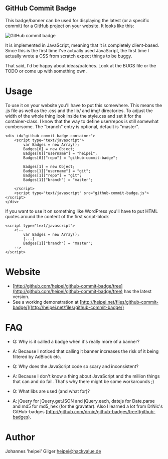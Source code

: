 GitHub Commit Badge
-------------------

This badge/banner can be used for displaying the latest (or a specific 
commit) for a GitHub project on your website. It looks like this:

<div><img src="http://heipei.github.com/github-commit-badge/github-commit-badge.png" alt="GitHub commit badge"></div>

It is implemented in JavaScript, meaning that it is completely client-based.
Since this is the first time I've actually used JavaScript, the first time I
actually wrote a CSS from scratch expect things to be buggy.

That said, I'd be happy about ideas/patches. Look at the BUGS file or the 
TODO or come up with something own.

Usage
=====

To use it on your website you'll have to put this somewhere. This means the .js 
file as well as the .css and the lib/ and img/ directories. To adjust the
width of the whole thing look inside the style.css and set it for the 
container-class. I know that the way to define user/repos is still somewhat
cumbersome. The "branch" entry is optional, default is "master".

	<div id="github-commit-badge-container">
		<script type="text/javascript">
			var Badges = new Array();
			Badges[0] = new Object;
			Badges[0]["username"] = "heipei";
			Badges[0]["repo"] = "github-commit-badge";
			
			Badges[1] = new Object;
			Badges[1]["username"] = "git";
			Badges[1]["repo"] = "git";
			Badges[1]["branch"] = "master";
			
		</script>
		<script type="text/javascript" src="github-commit-badge.js"></script>	
	</div>

If you want to use it on something like WordPress you'll have to put HTML
quotes around the content of the first script-block 

	<script type="text/javascript">
		<!--
			var Badges = new Array();
			[...]
			Badges[1]["branch"] = "master";
		-->
	</script>

Website
=======

* [http://github.com/heipei/github-commit-badge/tree](http://github.com/heipei/github-commit-badge/tree) has the latest version.
* See a working demonstration at [http://heipei.net/files/github-commit-badge/](http://heipei.net/files/github-commit-badge/)

FAQ
===

* Q: Why is it called a badge when it's really more of a banner?
* A: Because I noticed that calling it banner increases the risk of it being
  filtered by AdBlock etc.

* Q: Why does the JavaScript code so scary and inconsistent?
* A: Because I don't know a thing about JavaScript and the million things that can
  and do fail. That's why there might be some workarounds ;)

* Q: What libs are used (and what for)?
* A: jQuery for jQuery.getJSON and jQuery.each, datejs for Date.parse and md5 for
  md5\_hex (for the gravatar). Also I learned a lot from DrNic's GitHub-badges
  [http://github.com/drnic/github-badges/tree](github-badges).
	
Author
======

Johannes 'heipei' Gilger <heipei@hackvalue.de>
